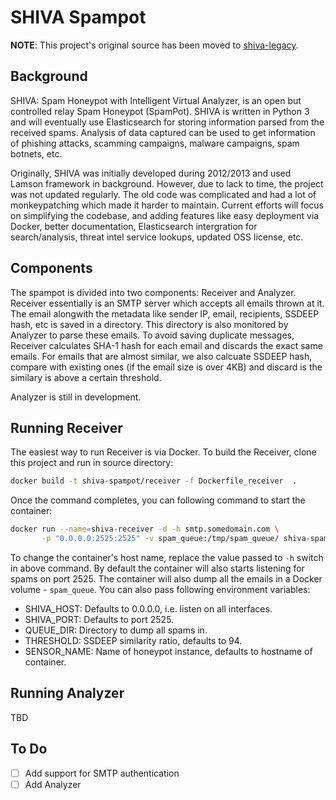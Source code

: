 # SHIVA Spampot

**NOTE**: This project's original source has been moved to 
[shiva-legacy](https://github.com/shiva-spampot/shiva-legacy).

## Background

SHIVA: Spam Honeypot with Intelligent Virtual Analyzer, is an open but controlled relay Spam Honeypot (SpamPot). SHIVA is written in Python 3 and will eventually use Elasticsearch for storing information parsed from the received spams. Analysis of data captured can be used to get information of phishing attacks, scamming campaigns, malware campaigns, spam botnets, etc.

Originally, SHIVA was initially developed during 2012/2013 and used Lamson framework in background. However, due to lack to time, the project was not updated regularly. The old code was complicated and had a lot of monkeypatching which made it harder to maintain. Current efforts will focus on simplifying the codebase, and adding features like easy deployment via Docker, better documentation, Elasticsearch intergration for search/analysis, threat intel service lookups, updated OSS license, etc.



## Components

The spampot is divided into two components: Receiver and Analyzer. Receiver essentially is an SMTP server which accepts all emails thrown at it. The email alongwith the metadata like sender IP, email, recipients, SSDEEP hash, etc is saved in a directory. This directory is also monitored by Analyzer to parse these emails. To avoid saving duplicate messages, Receiver calculates SHA-1 hash for each email and discards the exact same emails. For emails that are almost similar, we also calcuate SSDEEP hash, compare with existing ones (if the email size is over 4KB) and discard is the similary is above a certain threshold.

Analyzer is still in development.

## Running Receiver

The easiest way to run Receiver is via Docker. To build the Receiver, clone this project and run in source directory:

```bash
docker build -t shiva-spampot/receiver -f Dockerfile_receiver  .
```
Once the command completes, you can following command to start the container:

```bash
docker run --name=shiva-receiver -d -h smtp.somedomain.com \
       -p "0.0.0.0:2525:2525" -v spam_queue:/tmp/spam_queue/ shiva-spampot/receiver
```

To change the container's host name, replace the value passed to `-h` switch in above command. By default the container will also starts listening for spams on port 2525. The container will also dump all the emails in a Docker volume - `spam_queue`. You can also pass following environment variables:
* SHIVA_HOST: Defaults to 0.0.0.0, i.e. listen on all interfaces.
* SHIVA_PORT: Defaults to port 2525.
* QUEUE_DIR: Directory to dump all spams in.
* THRESHOLD: SSDEEP similarity ratio, defaults to 94.
* SENSOR_NAME: Name of honeypot instance, defaults to hostname of container.

## Running Analyzer

TBD

## To Do

- [ ] Add support for SMTP authentication
- [ ] Add Analyzer
